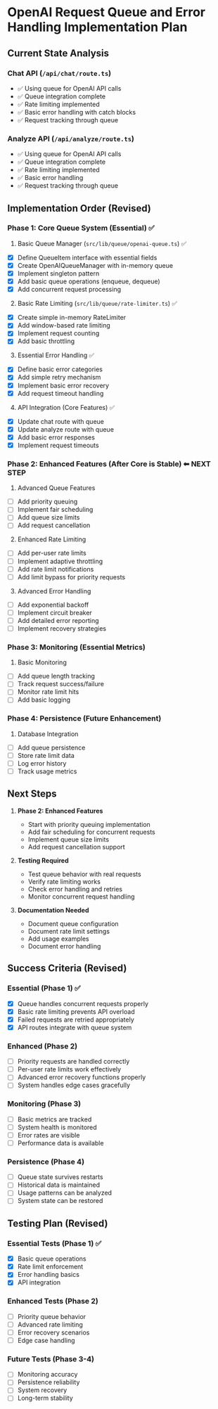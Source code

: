# OpenAI Request Queue and Error Handling Implementation Plan

## Current State Analysis

### Chat API (`/api/chat/route.ts`)
- ✅ Using queue for OpenAI API calls
- ✅ Queue integration complete
- ✅ Rate limiting implemented
- ✅ Basic error handling with catch blocks
- ✅ Request tracking through queue

### Analyze API (`/api/analyze/route.ts`)
- ✅ Using queue for OpenAI API calls
- ✅ Queue integration complete
- ✅ Rate limiting implemented
- ✅ Basic error handling
- ✅ Request tracking through queue

## Implementation Order (Revised)

### Phase 1: Core Queue System (Essential) ✅
1. Basic Queue Manager (`src/lib/queue/openai-queue.ts`) ✅
- [x] Define QueueItem interface with essential fields
- [x] Create OpenAIQueueManager with in-memory queue
- [x] Implement singleton pattern
- [x] Add basic queue operations (enqueue, dequeue)
- [x] Add concurrent request processing

2. Basic Rate Limiting (`src/lib/queue/rate-limiter.ts`) ✅
- [x] Create simple in-memory RateLimiter
- [x] Add window-based rate limiting
- [x] Implement request counting
- [x] Add basic throttling

3. Essential Error Handling ✅
- [x] Define basic error categories
- [x] Add simple retry mechanism
- [x] Implement basic error recovery
- [x] Add request timeout handling

4. API Integration (Core Features) ✅
- [x] Update chat route with queue
- [x] Update analyze route with queue
- [x] Add basic error responses
- [x] Implement request timeouts

### Phase 2: Enhanced Features (After Core is Stable) ⬅ NEXT STEP
1. Advanced Queue Features
- [ ] Add priority queuing
- [ ] Implement fair scheduling
- [ ] Add queue size limits
- [ ] Add request cancellation

2. Enhanced Rate Limiting
- [ ] Add per-user rate limits
- [ ] Implement adaptive throttling
- [ ] Add rate limit notifications
- [ ] Add limit bypass for priority requests

3. Advanced Error Handling
- [ ] Add exponential backoff
- [ ] Implement circuit breaker
- [ ] Add detailed error reporting
- [ ] Implement recovery strategies

### Phase 3: Monitoring (Essential Metrics)
1. Basic Monitoring
- [ ] Add queue length tracking
- [ ] Track request success/failure
- [ ] Monitor rate limit hits
- [ ] Add basic logging

### Phase 4: Persistence (Future Enhancement)
1. Database Integration
- [ ] Add queue persistence
- [ ] Store rate limit data
- [ ] Log error history
- [ ] Track usage metrics

## Next Steps

1. **Phase 2: Enhanced Features**
   - Start with priority queuing implementation
   - Add fair scheduling for concurrent requests
   - Implement queue size limits
   - Add request cancellation support

2. **Testing Required**
   - Test queue behavior with real requests
   - Verify rate limiting works
   - Check error handling and retries
   - Monitor concurrent request handling

3. **Documentation Needed**
   - Document queue configuration
   - Document rate limit settings
   - Add usage examples
   - Document error handling

## Success Criteria (Revised)

### Essential (Phase 1) ✅
- [x] Queue handles concurrent requests properly
- [x] Basic rate limiting prevents API overload
- [x] Failed requests are retried appropriately
- [x] API routes integrate with queue system

### Enhanced (Phase 2)
- [ ] Priority requests are handled correctly
- [ ] Per-user rate limits work effectively
- [ ] Advanced error recovery functions properly
- [ ] System handles edge cases gracefully

### Monitoring (Phase 3)
- [ ] Basic metrics are tracked
- [ ] System health is monitored
- [ ] Error rates are visible
- [ ] Performance data is available

### Persistence (Phase 4)
- [ ] Queue state survives restarts
- [ ] Historical data is maintained
- [ ] Usage patterns can be analyzed
- [ ] System state can be restored

## Testing Plan (Revised)

### Essential Tests (Phase 1) ✅
- [x] Basic queue operations
- [x] Rate limit enforcement
- [x] Error handling basics
- [x] API integration

### Enhanced Tests (Phase 2)
- [ ] Priority queue behavior
- [ ] Advanced rate limiting
- [ ] Error recovery scenarios
- [ ] Edge case handling

### Future Tests (Phase 3-4)
- [ ] Monitoring accuracy
- [ ] Persistence reliability
- [ ] System recovery
- [ ] Long-term stability 